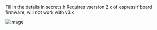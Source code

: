 Fill in the details in secrets.h
Requires vsersion 2.x of espressif board firmware, will not work with v3.x

![image](https://github.com/FRUKGit/ALKAIRQV2_Public/assets/162547078/1743f6ce-f276-4979-ad8e-a5a54852ca61)


